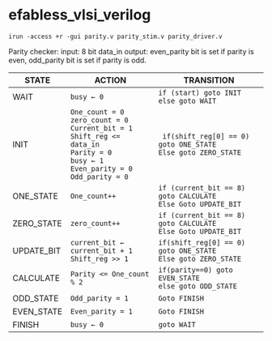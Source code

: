 # efabless_vlsi_verilog

`irun -access +r -gui parity.v parity_stim.v parity_driver.v`

Parity checker:
input: 8 bit data_in
output: even_parity bit is set if parity is even, 
        odd_parity bit is set if parity is odd.

| STATE      | ACTION                                      | TRANSITION                                |
|------------|---------------------------------------------|-------------------------------------------|
| WAIT       | `busy ← 0`                                  | `if (start) goto INIT`<br>`else goto WAIT`|
| INIT       | `One_count = 0`<br>`zero_count = 0`<br>`Current_bit = 1`<br>`Shift_reg <= data_in`<br>`Parity = 0`<br>`busy ← 1`<br>`Even_parity = 0`<br>`Odd_parity = 0`|` if(shift_reg[0] == 0) goto ONE_STATE`<br>`Else goto ZERO_STATE` |
| ONE_STATE   | `One_count++`|`if (current_bit == 8) goto CALCULATE`<br>`Else Goto UPDATE_BIT`  |
| ZERO_STATE  | `zero_count++`|`if (current_bit == 8) goto CALCULATE`<br>`Else Goto UPDATE_BIT` |
| UPDATE_BIT  | `current_bit ← current_bit + 1`<br>`Shift_reg >> 1`|`if(shift_reg[0] == 0) goto ONE_STATE`<br>`Else goto ZERO_STATE` |
| CALCULATE   | `Parity <= One_count % 2`|`if(parity==0) goto EVEN_STATE`<br>`else goto ODD_STATE` |
| ODD_STATE   | `Odd_parity = 1`|`Goto FINISH` |
| EVEN_STATE  | `Even_parity = 1`|`Goto FINISH` |
| FINISH     | `busy ← 0` | `goto WAIT`                  |
